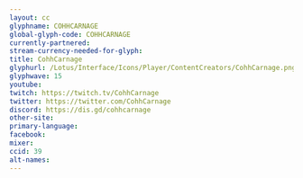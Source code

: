 ```yaml
---
layout: cc
glyphname: COHHCARNAGE
global-glyph-code: COHHCARNAGE
currently-partnered:
stream-currency-needed-for-glyph:
title: CohhCarnage
glyphurl: /Lotus/Interface/Icons/Player/ContentCreators/CohhCarnage.png
glyphwave: 15
youtube:
twitch: https://twitch.tv/CohhCarnage
twitter: https://twitter.com/CohhCarnage
discord: https://dis.gd/cohhcarnage
other-site:
primary-language:
facebook:
mixer:
ccid: 39
alt-names:
---
```

